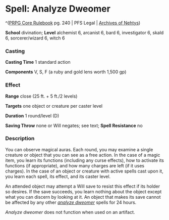 # Spell: Analyze Dweomer

^([PRPG Core Rulebook][ss-analyze-dweomer] pg. 240 | PFS Legal | [Archives of Nehtys][sn-analyze-dweomer])

**School** divination; **Level** alchemist 6, arcanist 6, bard 6, investigator 6, skald 6, sorcerer/wizard 6, witch 6

### Casting

**Casting Time** 1 standard action  

**Components** V, S, F (a ruby and gold lens worth 1,500 gp)

### Effect

**Range** close (25 ft. + 5 ft./2 levels)  

**Targets** one object or creature per caster level  

**Duration** 1 round/level (D)  

**Saving Throw** none or Will negates; see text; **Spell Resistance** no

### Description

You can observe magical auras. Each round, you may examine a single creature or object that you can see as a free action. In the case of a magic item, you learn its functions (including any curse effects), how to activate its functions (if appropriate), and how many charges are left (if it uses charges). In the case of an object or creature with active spells cast upon it, you learn each spell, its effect, and its caster level.  

An attended object may attempt a Will save to resist this effect if its holder so desires. If the save succeeds, you learn nothing about the object except what you can discern by looking at it. An object that makes its save cannot be affected by any other _[analyze dweomer]_ spells for 24 hours.  

_Analyze dweomer_ does not function when used on an artifact.

[ss-analyze-dweomer]: http://paizo.com/pathfinderRPG/v57
[sn-analyze-dweomer]: http://www.archivesofnethys.com/SpellDisplay.aspx?ItemName=Analyze%20Dweomer
[analyze dweomer]: http://www.archivesofnethys.com/SpellDisplay.aspx?ItemName=analyze%20dweomer